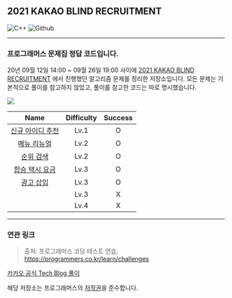 ## 2021 KAKAO BLIND RECRUITMENT

<img alt="C++" src ="https://img.shields.io/badge/c++-00599C?style=flat-square&logo=c%2B%2B&logoColor=white"/> <img alt="Github" src ="https://img.shields.io/badge/github-181717?style=flat-square&logo=github&logoColor=white"/>

---

### 프로그래머스 문제집 정답 코드입니다.

20년 09월 12일 14:00 ~ 09월 26일 19:00 사이에 [2021 KAKAO BLIND RECRUITMENT](https://programmers.co.kr/competitions/317/2021-kakao-blind-recruitment) 에서 진행했던 알고리즘 문제를 정리한 저장소입니다. 모든 문제는 기본적으로 풀이를 참고하지 않았고, 풀이를 참고한 코드는 따로 명시했습니다.

<img src='https://img.shields.io/badge/score-5/7-yellow'>

|                                                                             **Name**                                                                             | **Difficulty** | **Success** |
|:----------------------------------------------------------------------------------------------------------------------------------------------------------------:|:--------------:|:-----------:|
| [신규 아이디 추천](https://github.com/shyuuuuni/portfolio/blob/master/ProblemSolving/programmers/2021%20KAKAO%20BLIND%20RECRUITMENT/01_신규%20아이디%20추천.cpp) |      Lv.1      |      O      |
|       [메뉴 리뉴얼](https://github.com/shyuuuuni/portfolio/blob/master/ProblemSolving/programmers/2021%20KAKAO%20BLIND%20RECRUITMENT/02_메뉴%20리뉴얼.cpp)       |      Lv.2      |      O      |
|         [순위 검색](https://github.com/shyuuuuni/portfolio/blob/master/ProblemSolving/programmers/2021%20KAKAO%20BLIND%20RECRUITMENT/03_순위%20검색.cpp)         |      Lv.2      |      O      |
|   [합승 택시 요금](https://github.com/shyuuuuni/portfolio/blob/master/ProblemSolving/programmers/2021%20KAKAO%20BLIND%20RECRUITMENT/04_합승%20택시%20요금.cpp)   |      Lv.3      |      O      |
|    [광고 삽입](https://github.com/shyuuuuni/portfolio/blob/master/ProblemSolving/programmers/2021%20KAKAO%20BLIND%20RECRUITMENT/05_광고%20삽입.cpp)                                                                                                                                                              |      Lv.3      |      O      |
|                                                                                                                                                                  |      Lv.3      |      X      |
|                                                                                                                                                                  |      Lv.4      |      X      |


---

### 연관 링크

> 출처: 프로그래머스 코딩 테스트 연습, https://programmers.co.kr/learn/challenges

[카카오 공식 Tech Blog 풀이](https://tech.kakao.com/2021/01/25/2021-kakao-recruitment-round-1/)

해당 저장소는 프로그래머스의 [저작권](https://programmers.zendesk.com/hc/ko/articles/360034546572-프로그래머스의-알고리즘-문제-풀이를-개인-블로그-GitHub-기타-사이트에-올려도-되나요-)을 준수합니다.
